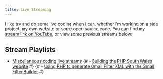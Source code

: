 ```yaml
---
title: Live Streaming
---
```

I like try and do some live coding when I can, whether I’m working on a side project, my own website or some open source code. You can find my [stream link on YouTube][0], or view some previous streams below:

## Stream Playlists

- [Miscellaneous coding live streams][1]
{# - [Building the PHP South Wales website][2] #}
{# - [Using PHP to generate Gmail Filter XML with the Gmail Filter Builder][3] #}

[0]: {{site.youtube.stream.url}}
[1]: https://www.youtube.com/playlist?list=PLHn41Ay7w7kcWbjrYaiqXlfrqi_teTJE8
[2]: https://www.youtube.com/playlist?list=PLHn41Ay7w7keUxBa-6TNn0_xz27ZfLD5f
[3]: https://www.youtube.com/playlist?list=PLHn41Ay7w7keRp47rXEx9his-oA8kk4-v
